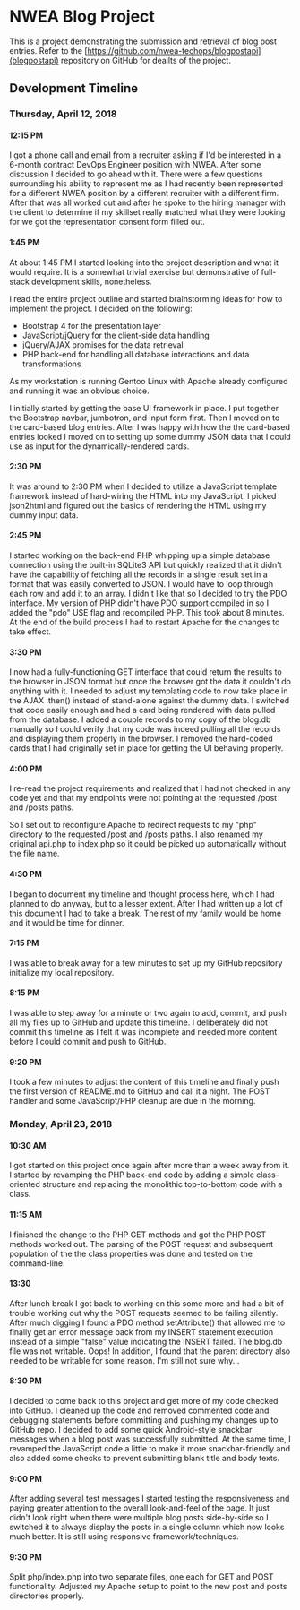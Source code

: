 # NWEA Blog Project

This is a project demonstrating the submission and retrieval of blog post
entries. Refer to the [https://github.com/nwea-techops/blogpostapi](blogpostapi)
repository on GitHub for deailts of the project.

## Development Timeline

### Thursday, April 12, 2018

#### 12:15 PM

I got a phone call and email from a recruiter asking if I'd be interested in a
6-month contract DevOps Engineer position with NWEA. After some discussion I
decided to go ahead with it. There were a few questions surrounding his ability
to represent me as I had recently been represented for a different NWEA position
by a different recruiter with a different firm. After that was all worked out
and after he spoke to the hiring manager with the client to determine if my
skillset really matched what they were looking for we got the representation
consent form filled out.

#### 1:45 PM

At about 1:45 PM I started looking into the project description and what it
would require. It is a somewhat trivial exercise but demonstrative of full-stack
development skills, nonetheless.

I read the entire project outline and started brainstorming ideas for how to
implement the project. I decided on the following:

* Bootstrap 4 for the presentation layer
* JavaScript/jQuery for the client-side data handling
* jQuery/AJAX promises for the data retrieval
* PHP back-end for handling all database interactions and data transformations

As my workstation is running Gentoo Linux with Apache already configured and
running it was an obvious choice.

I initially started by getting the base UI framework in place. I put together
the Bootstrap navbar, jumbotron, and input form first. Then I moved on to the
card-based blog entries. After I was happy with how the the card-based entries
looked I moved on to setting up some dummy JSON data that I could use as input
for the dynamically-rendered cards.

#### 2:30 PM

It was around to 2:30 PM when I decided to utilize a JavaScript template
framework instead of hard-wiring the HTML into my JavaScript. I picked json2html
and figured out the basics of rendering the HTML using my dummy input data.

#### 2:45 PM

I started working on the back-end PHP whipping up a simple database connection
using the built-in SQLite3 API but quickly realized that it didn't have the
capability of fetching all the records in a single result set in a format that
was easily converted to JSON. I would have to loop through each row and add it
to an array. I didn't like that so I decided to try the PDO interface. My
version of PHP didn't have PDO support compiled in so I added the "pdo" USE flag
and recompiled PHP. This took about 8 minutes. At the end of the build process
I had to restart Apache for the changes to take effect.

#### 3:30 PM

I now had a fully-functioning GET interface that could return the results to
the browser in JSON format but once the browser got the data it couldn't do
anything with it. I needed to adjust my templating code to now take place in the
AJAX .then() instead of stand-alone against the dummy data. I switched that code
easily enough and had a card being rendered with data pulled from the database.
I added a couple records to my copy of the blog.db manually so I could verify
that my code was indeed pulling all the records and displaying them properly in
the browser. I removed the hard-coded cards that I had originally set in place
for getting the UI behaving properly.

#### 4:00 PM

I re-read the project requirements and realized that I had not checked in any
code yet and that my endpoints were not pointing at the requested /post and
/posts paths.

So I set out to reconfigure Apache to redirect requests to my "php" directory
to the requested /post and /posts paths. I also renamed my original api.php to
index.php so it could be picked up automatically without the file name.

#### 4:30 PM

I began to document my timeline and thought process here, which I had planned to
do anyway, but to a lesser extent. After I had written up a lot of this document
I had to take a break. The rest of my family would be home and it would be time
for dinner.

#### 7:15 PM

I was able to break away for a few minutes to set up my GitHub repository initialize
my local repository.

#### 8:15 PM
I was able to step away for a minute or two again to add, commit, and push all my
files up to GitHub and update this timeline. I deliberately did not commit this
timeline as I felt it was incomplete and needed more content before I could
commit and push to GitHub.

#### 9:20 PM

I took a few minutes to adjust the content of this timeline and finally push the
first version of README.md to GitHub and call it a night. The POST handler and
some JavaScript/PHP cleanup are due in the morning.

### Monday, April 23, 2018

#### 10:30 AM

I got started on this project once again after more than a week away from it. I
started by revamping the PHP back-end code by adding a simple class-oriented
structure and replacing the monolithic top-to-bottom code with a class.

#### 11:15 AM

I finished the change to the PHP GET methods and got the PHP POST methods worked
out. The parsing of the POST request and subsequent population of the the class
properties was done and tested on the command-line.

#### 13:30

After lunch break I got back to working on this some more and had a bit of trouble
working out why the POST requests seemed to be failing silently. After much digging
I found a PDO method setAttribute() that allowed me to finally get an error message
back from my INSERT statement execution instead of a simple "false" value indicating
the INSERT failed. The blog.db file was not writable. Oops! In addition, I found that
the parent directory also needed to be writable for some reason. I'm still not sure
why...

#### 8:30 PM

I decided to come back to this project and get more of my code checked into GitHub.
I cleaned up the code and removed commented code and debugging statements before
committing and pushing my changes up to GitHub repo. I decided to add some quick
Android-style snackbar messages when a blog post was successfully submitted. At the
same time, I revamped the JavaScript code a little to make it more snackbar-friendly
and also added some checks to prevent submitting blank title and body texts.

#### 9:00 PM

After adding several test messages I started testing the responsiveness and paying
greater attention to the overall look-and-feel of the page. It just didn't look right
when there were multiple blog posts side-by-side so I switched it to always display
the posts in a single column which now looks much better. It is still using responsive
framework/techniques.

#### 9:30 PM

Split php/index.php into two separate files, one each for GET and POST functionality.
Adjusted my Apache setup to point to the new post and posts directories properly.